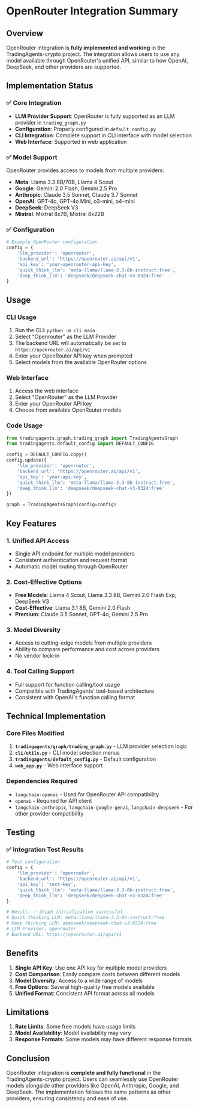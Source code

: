# OpenRouter Integration Summary

## Overview
OpenRouter integration is **fully implemented and working** in the TradingAgents-crypto project. The integration allows users to use any model available through OpenRouter's unified API, similar to how OpenAI, DeepSeek, and other providers are supported.

## Implementation Status

### ✅ Core Integration
- **LLM Provider Support**: OpenRouter is fully supported as an LLM provider in `trading_graph.py`
- **Configuration**: Properly configured in `default_config.py`
- **CLI Integration**: Complete support in CLI interface with model selection
- **Web Interface**: Supported in web application

### ✅ Model Support
OpenRouter provides access to models from multiple providers:
- **Meta**: Llama 3.3 8B/70B, Llama 4 Scout
- **Google**: Gemini 2.0 Flash, Gemini 2.5 Pro
- **Anthropic**: Claude 3.5 Sonnet, Claude 3.7 Sonnet
- **OpenAI**: GPT-4o, GPT-4o Mini, o3-mini, o4-mini
- **DeepSeek**: DeepSeek V3
- **Mistral**: Mixtral 8x7B, Mixtral 8x22B

### ✅ Configuration
```python
# Example OpenRouter configuration
config = {
    'llm_provider': 'openrouter',
    'backend_url': 'https://openrouter.ai/api/v1',
    'api_key': 'your-openrouter-api-key',
    'quick_think_llm': 'meta-llama/llama-3.3-8b-instruct:free',
    'deep_think_llm': 'deepseek/deepseek-chat-v3-0324:free'
}
```

## Usage

### CLI Usage
1. Run the CLI: `python -m cli.main`
2. Select "Openrouter" as the LLM Provider
3. The backend URL will automatically be set to `https://openrouter.ai/api/v1`
4. Enter your OpenRouter API key when prompted
5. Select models from the available OpenRouter options

### Web Interface
1. Access the web interface
2. Select "OpenRouter" as the LLM Provider
3. Enter your OpenRouter API key
4. Choose from available OpenRouter models

### Code Usage
```python
from tradingagents.graph.trading_graph import TradingAgentsGraph
from tradingagents.default_config import DEFAULT_CONFIG

config = DEFAULT_CONFIG.copy()
config.update({
    'llm_provider': 'openrouter',
    'backend_url': 'https://openrouter.ai/api/v1',
    'api_key': 'your-api-key',
    'quick_think_llm': 'meta-llama/llama-3.3-8b-instruct:free',
    'deep_think_llm': 'deepseek/deepseek-chat-v3-0324:free'
})

graph = TradingAgentsGraph(config=config)
```

## Key Features

### 1. Unified API Access
- Single API endpoint for multiple model providers
- Consistent authentication and request format
- Automatic model routing through OpenRouter

### 2. Cost-Effective Options
- **Free Models**: Llama 4 Scout, Llama 3.3 8B, Gemini 2.0 Flash Exp, DeepSeek V3
- **Cost-Effective**: Llama 3.1 8B, Gemini 2.0 Flash
- **Premium**: Claude 3.5 Sonnet, GPT-4o, Gemini 2.5 Pro

### 3. Model Diversity
- Access to cutting-edge models from multiple providers
- Ability to compare performance and cost across providers
- No vendor lock-in

### 4. Tool Calling Support
- Full support for function calling/tool usage
- Compatible with TradingAgents' tool-based architecture
- Consistent with OpenAI's function calling format

## Technical Implementation

### Core Files Modified
1. **`tradingagents/graph/trading_graph.py`** - LLM provider selection logic
2. **`cli/utils.py`** - CLI model selection menus
3. **`tradingagents/default_config.py`** - Default configuration
4. **`web_app.py`** - Web interface support

### Dependencies Required
- `langchain-openai` - Used for OpenRouter API compatibility
- `openai` - Required for API client
- `langchain-anthropic`, `langchain-google-genai`, `langchain-deepseek` - For other provider compatibility

## Testing

### ✅ Integration Test Results
```python
# Test configuration
config = {
    'llm_provider': 'openrouter',
    'backend_url': 'https://openrouter.ai/api/v1',
    'api_key': 'test-key',
    'quick_think_llm': 'meta-llama/llama-3.3-8b-instruct:free',
    'deep_think_llm': 'deepseek/deepseek-chat-v3-0324:free'
}

# Result: ✅ Graph initialization successful
# Quick thinking LLM: meta-llama/llama-3.3-8b-instruct:free
# Deep thinking LLM: deepseek/deepseek-chat-v3-0324:free
# LLM Provider: openrouter
# Backend URL: https://openrouter.ai/api/v1
```

## Benefits

1. **Single API Key**: Use one API key for multiple model providers
2. **Cost Comparison**: Easily compare costs between different models
3. **Model Diversity**: Access to a wide range of models
4. **Free Options**: Several high-quality free models available
5. **Unified Format**: Consistent API format across all models

## Limitations

1. **Rate Limits**: Some free models have usage limits
2. **Model Availability**: Model availability may vary
3. **Response Formats**: Some models may have different response formats

## Conclusion
OpenRouter integration is **complete and fully functional** in the TradingAgents-crypto project. Users can seamlessly use OpenRouter models alongside other providers like OpenAI, Anthropic, Google, and DeepSeek. The implementation follows the same patterns as other providers, ensuring consistency and ease of use.